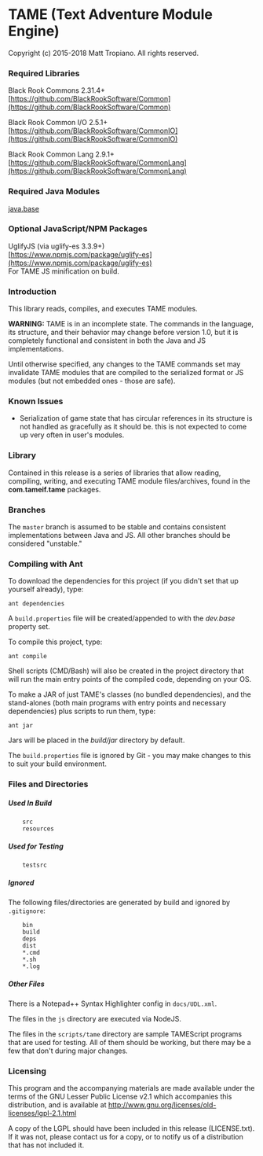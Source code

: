 # TAME (Text Adventure Module Engine)

Copyright (c) 2015-2018 Matt Tropiano. All rights reserved.  

### Required Libraries

Black Rook Commons 2.31.4+  
[https://github.com/BlackRookSoftware/Common](https://github.com/BlackRookSoftware/Common)

Black Rook Common I/O 2.5.1+  
[https://github.com/BlackRookSoftware/CommonIO](https://github.com/BlackRookSoftware/CommonIO)

Black Rook Common Lang 2.9.1+  
[https://github.com/BlackRookSoftware/CommonLang](https://github.com/BlackRookSoftware/CommonLang)

### Required Java Modules

[java.base](https://docs.oracle.com/javase/10/docs/api/java.base-summary.html)  

### Optional JavaScript/NPM Packages

UglifyJS (via uglify-es 3.3.9+)  
[https://www.npmjs.com/package/uglify-es](https://www.npmjs.com/package/uglify-es)  
For TAME JS minification on build.

### Introduction

This library reads, compiles, and executes TAME modules.

**WARNING:** TAME is in an incomplete state. The commands in the language, its structure, 
and their behavior may change before version 1.0, but it is completely functional and consistent
in both the Java and JS implementations.

Until otherwise specified, any changes to the TAME commands set may invalidate TAME modules that are compiled
to the serialized format or JS modules (but not embedded ones - those are safe).

### Known Issues

* Serialization of game state that has circular references in its structure is not handled as gracefully as it should be.
this is not expected to come up very often in user's modules.

### Library

Contained in this release is a series of libraries that allow reading, compiling,
writing, and executing TAME module files/archives, found in the **com.tameif.tame**
packages.

### Branches

The `master` branch is assumed to be stable and contains consistent implementations between Java
and JS. All other branches should be considered "unstable."


### Compiling with Ant

To download the dependencies for this project (if you didn't set that up yourself already), type:

	ant dependencies

A `build.properties` file will be created/appended to with the *dev.base* property set.
	
To compile this project, type:

	ant compile

Shell scripts (CMD/Bash) will also be created in the project directory that will run the main
entry points of the compiled code, depending on your OS.
	
To make a JAR of just TAME's classes (no bundled dependencies), and the stand-alones 
(both main programs with entry points and necessary dependencies) plus scripts to run them, type:

	ant jar

Jars will be placed in the *build/jar* directory by default.

The `build.properties` file is ignored by Git - you may make changes to this to suit
your build environment.
 

### Files and Directories

##### Used In Build

```
	src
	resources
```

##### Used for Testing

```
	testsrc
```


##### Ignored

The following files/directories are generated by build and ignored by `.gitignore`:

```
	bin
	build
	deps
	dist
	*.cmd
	*.sh
	*.log
```


##### Other Files

There is a Notepad++ Syntax Highlighter config in `docs/UDL.xml`.

The files in the `js` directory are executed via NodeJS.

The files in the `scripts/tame` directory are sample TAMEScript programs that are used for testing. All
of them should be working, but there may be a few that don't during major changes.



### Licensing

This program and the accompanying materials
are made available under the terms of the GNU Lesser Public License v2.1
which accompanies this distribution, and is available at
http://www.gnu.org/licenses/old-licenses/lgpl-2.1.html

A copy of the LGPL should have been included in this release (LICENSE.txt).
If it was not, please contact us for a copy, or to notify us of a distribution
that has not included it. 
